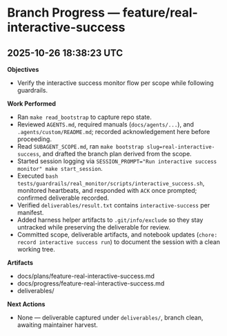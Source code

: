 # Branch Progress — feature/real-interactive-success

## 2025-10-26 18:38:23 UTC
**Objectives**
- Verify the interactive success monitor flow per scope while following guardrails.

**Work Performed**
- Ran `make read_bootstrap` to capture repo state.
- Reviewed `AGENTS.md`, required manuals (`docs/agents/...`), and `.agents/custom/README.md`; recorded acknowledgement here before proceeding.
- Read `SUBAGENT_SCOPE.md`, ran `make bootstrap slug=real-interactive-success`, and drafted the branch plan derived from the scope.
- Started session logging via `SESSION_PROMPT="Run interactive success monitor" make start_session`.
- Executed `bash tests/guardrails/real_monitor/scripts/interactive_success.sh`, monitored heartbeats, and responded with `ACK` once prompted; confirmed deliverable recorded.
- Verified `deliverables/result.txt` contains `interactive-success` per manifest.
- Added harness helper artifacts to `.git/info/exclude` so they stay untracked while preserving the deliverable for review.
- Committed scope, deliverable artifacts, and notebook updates (`chore: record interactive success run`) to document the session with a clean working tree.

**Artifacts**
- docs/plans/feature-real-interactive-success.md
- docs/progress/feature-real-interactive-success.md
- deliverables/

**Next Actions**
- None — deliverable captured under `deliverables/`, branch clean, awaiting maintainer harvest.
